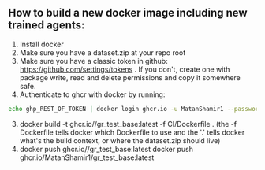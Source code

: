 ## How to build a new docker image including new trained agents:
1. Install docker
2. Make sure you have a dataset.zip at your repo root
3. Make sure you have a classic token in github: https://github.com/settings/tokens . If you don't, create one with package write, read and delete permissions and copy it somewhere safe.
4. Authenticate to ghcr with docker by running:
```sh
echo ghp_REST_OF_TOKEN | docker login ghcr.io -u MatanShamir1 --password-stdin
```
3. docker build -t ghcr.io/<your-username>/gr_test_base:latest -f CI/Dockerfile .
(the -f Dockerfile tells docker which Dockerfile to use and the '.' tells docker what's the build context, or where the dataset.zip should live)
4. docker push ghcr.io/<your-username>/gr_test_base:latest
docker push ghcr.io/MatanShamir1/gr_test_base:latest
